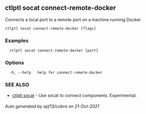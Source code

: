 ## ctlptl socat connect-remote-docker

Connects a local port to a remote port on a machine running Docker

```
ctlptl socat connect-remote-docker [flags]
```

### Examples

```
  ctlptl socat connect-remote-docker [port]

```

### Options

```
  -h, --help   help for connect-remote-docker
```

### SEE ALSO

* [ctlptl socat](ctlptl_socat.md)	 - Use socat to connect components. Experimental.

###### Auto generated by spf13/cobra on 21-Oct-2021
